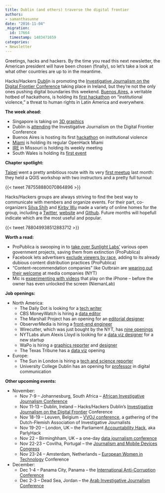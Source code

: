 ```yaml
---
title: Dublin (and others) traverse the digital frontier
authors:
- samanthasunne
date: "2016-11-04"
_migration:
  id: 17664
  timestamp: 1483471659
categories:
- Newsletter
---
```


Greetings, hacks and hackers. By the time you read this next newsletter, the American president will have been chosen (finally), so let&#8217;s take a look at what other countries are up to in the meantime.

Hacks/Hackers [Dubli][1]n is promoting the [Investigative Journalism on the Digital Frontier Conference][2] taking place in Ireland, but they&#8217;re not the only ones pushing digital boundaries this weekend. [Buenos Aires][3], a veritable hotbed of hackathons, is holding its [first hackathon][4] on &#8220;institutional violence,&#8221; a threat to human rights in Latin America and everywhere.

**The week ahead:**

  * Singapore is taking on [3D graphics][5]
  * Dublin is [attending][2] the Investigative Journalism on the Digital Frontier Conference
  * Buenos Aires is hosting its first [hackathon][4] on institutional violence
  * [Miami][6] is holding its regular OpenHack Miami
  * [IRE][7] in Missouri is holding its weekly meeting
  * South Wales is holding its [first event][8]

**Chapter spotlight:**

[Taipei][9] went a pretty ambitious route with its very [first meetup][10] last month: they held a QGIS workshop with two instructors and a pretty full turnout

{{< tweet 787558880070864896 >}}

Hacks/Hackers groups are always striving to find the best way to communicate with members and organize events. For their part, co-organizers [Silva Shih][11] and [Kirby Wu][12] made a variety of online homes for the group, including a [Twitter][13], [website][9] and [Github][14]. Future months will hopefull indicate which are the most useful and popular.

{{< tweet 788049938512883712 >}}

**Worth a read:**

  * ProPublica is swooping in to [take over Sunlight Labs&#8217;][15] various open government projects, saving them from extinction (ProPublica)
  * Facebook lets advertisers [exclude viewers by race][16], adding to its already dubious content distribution practices (ProPublica)
  * &#8220;Content-recommendation companies&#8221; like Outbrain are [wearing out their welcome][17] at media companies (NYT)
  * Mic is [experimenting with videos][18] that play on the iPhone &#8211; before the owner has even unlocked the screen (NiemanLab)

**Job openings:**

  * North America: 
      * The Daily Dot is looking for a [tech writer][19]
      * CBS MoneyWatch is hiring a [data editor][20]
      * The Marshall Project has an opening for an [editorial designer][21]
      * ObserverMedia is hiring a [front-end engineer][22]
      * Wirecutter, which was just bought by the NYT, has [nine openings][23]
      * NYTLabs alum Alexis Lloyd is looking for a [data viz designer][24] for a new startup
      * WaPo is hiring a [graphics reporter][25] and [designer][26]
      * The Texas Tribune has a [data viz][27] opening
  * Europe: 
      * The Sun in London is hiring a [tech and science reporter][28]
      * University College Dublin has an opening for [professor][29] in digital communication

**Other upcoming events:**

  * November: 
      * Nov 7-9 &#8211; Johannesburg, South Africa &#8211; [African Investigative Journalism Conference][30]
      * Nov 11-13 &#8211; Dublin, Ireland &#8211; Hacks/Hackers Dublin&#8217;s [Investigative Journalism on the Digital Frontier][2] Conference
      * Nov 18-19 &#8211; Leuven, Belgium &#8211; [VVOJ conference][31], a gathering of the Dutch-Flemish Association of Investigative Journalists
      * Nov 19-20 &#8211; London, UK &#8211; the Parliament [Accountability Hack][32], aka ParlyHack
      * Nov 22 &#8211; Birminghham, UK &#8211; a one-day [data journalism conference][33]
      * Nov 22-23 &#8211; Covilha, Portugal &#8211; the [Journalism and Mobile Devices Congress][34]
      * Nov 23-24 &#8211; Amsterdam, Netherlands &#8211; [European Women in Technology][35] Conference
  * December: 
      * Dec 1-4 &#8211; Panama City, Panama &#8211; the [International Anti-Corruption Conference][36]
      * Dec 2-3 &#8211; Dead Sea, Jordan &#8211; the [Arab Investigative Journalism Conference][37]

 [1]: https://www.meetup.com/hacks-hackers-dublin/
 [2]: http://www.meetup.com/hacks-hackers-dublin/events/235157683/
 [3]: https://www.meetup.com/HacksHackersBA/
 [4]: http://www.meetup.com/HacksHackersBA/events/235283491/
 [5]: http://www.meetup.com/Hacks-Hackers-Singapore/events/235127287/
 [6]: http://www.meetup.com/Hacks-Hackers-Miami/
 [7]: http://www.meetup.com/hackshackersIRE/
 [8]: https://www.facebook.com/events/1739019203030782
 [9]: http://hackshackers.taipei/
 [10]: http://www.accupass.com/go/hhtpe01
 [11]: https://twitter.com/silvashih
 [12]: http://www.tkirby.org/
 [13]: https://twitter.com/hackshackersTPE
 [14]: https://github.com/hackshackerstaipei
 [15]: http://www.propublica.org/article/taking-cues-and-some-projects-from-sunlight-labs
 [16]: http://www.propublica.org/article/facebook-lets-advertisers-exclude-users-by-race
 [17]: http://www.nytimes.com/2016/10/31/business/media/publishers-rethink-outbrain-taboola-ads.html
 [18]: http://www.niemanlab.org/2016/11/mic-is-now-sending-iphones-push-notifications-with-videos-that-play-right-on-the-lock-screen/
 [19]: https://www.mediabistro.com/jobs/description/349836/technology-writer/?TrackID=52
 [20]: http://talkingbiznews.com/biz-news-help-wanted/cbs-moneywatch-seeks-data-editorvideo-producer/
 [21]: https://www.themarshallproject.org/jobs/editorial-designer#.5HYIkRwl0
 [22]: http://www.observermedia.com/careers/frontend-engineer
 [23]: http://www.nytco.com/?s=wirecutter&post_type=careers
 [24]: https://twitter.com/alexislloyd/status/793472431360970752
 [25]: https://t.co/5LoyGdInpB
 [26]: https://t.co/vJZhN0oqlq
 [27]: https://www.texastribune.org/jobs/data-vizualization-developer/
 [28]: http://www.gorkanajobs.co.uk/job/65507/the-sun-technology-and-science-reporter/?deviceType=Desktop&TrackID=1#sc=rss&me=feed&cm=general
 [29]: http://bit.ly/2fF5MY1
 [30]: http://www.journalism.co.za/aijc/
 [31]: http://www.vvoj.nl/leuven2016/
 [32]: https://www.eventbrite.co.uk/e/accountability-hack-2016-tickets-28856127454?aff=efbevent
 [33]: https://www.eventbrite.co.uk/e/data-journalism-uk-2016-tickets-28661083071
 [34]: http://ijnet.org/en/opportunities/conference-focuses-mobile-journalism-portugal
 [35]: http://www.europeanwomenintech.com/#!register/z49gr
 [36]: http://16iacc.org/
 [37]: http://en.arij.net/